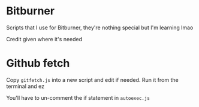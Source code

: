 # Bitburner
Scripts that I use for Bitburner, they're nothing special but I'm learning lmao

Credit given where it's needed

# Github fetch
Copy `gitfetch.js` into a new script and edit if needed. Run it from the terminal and ez

You'll have to un-comment the if statement in `autoexec.js`